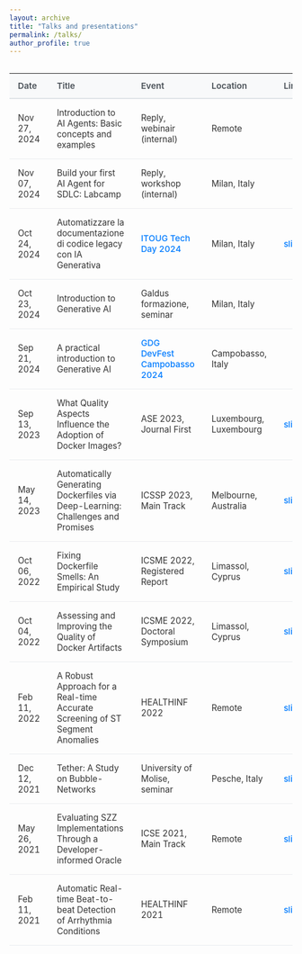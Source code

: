 ```yaml
---
layout: archive
title: "Talks and presentations"
permalink: /talks/
author_profile: true
---
```


<!-- {% if site.talkmap_link == true %}

<p style="text-decoration:underline;"><a href="/talkmap.html">See a map of all the places I've given a talk!</a></p>

{% endif %} -->

<!-- {% for post in site.talks reversed %}
  {% include archive-single-talk.html %}
{% endfor %} -->

<!-- Table styling -->
<style>
/* General styling for the page body to improve typography */
body {
  font-family: -apple-system, BlinkMacSystemFont, "Segoe UI", Roboto, Helvetica, Arial, sans-serif;
  line-height: 1.6;
  color: #333;
  padding: 2em;
}

/* Main container for the table */
table {
  width: 100%;
  border-collapse: collapse;
  margin-top: 2em;
  font-size: 0.95rem;
}

/* Table header styling */
th {
  background-color: #f8f9fa;
  border-bottom: 2px solid #dee2e6;
  padding: 12px 15px;
  text-align: left;
  font-weight: 600;
  color: #495057;
}

/* Table cell styling */
td {
  padding: 15px;
  border-bottom: 1px solid #e9ecef;
  vertical-align: middle;
}

/* Alternating row colors for readability */
tbody tr:nth-child(odd) {
  background-color: #fdfdfd;
}

/* Hover effect for rows */
tbody tr:hover {
  background-color: #f1f3f5;
}

/* Styling for links within the table */
a {
  color: #007bff;
  text-decoration: none;
  font-weight: 500;
}

a:hover {
  text-decoration: underline;
}
</style>

| Date         | Title                                                                          | Event                                                              | Location               | Links                                                                 |
|:-------------|:-------------------------------------------------------------------------------|:-------------------------------------------------------------------|:-----------------------|:----------------------------------------------------------------------|
| Nov 27, 2024 | Introduction to AI Agents: Basic concepts and examples                         | Reply, webinair (internal)                                         | Remote                 |                                                                       |
| Nov 07, 2024 | Build your first AI Agent for SDLC: Labcamp                                    | Reply, workshop (internal)                                         | Milan, Italy           |                                                                       |
| Oct 24, 2024 | Automatizzare la documentazione di codice legacy con IA Generativa               | [ITOUG Tech Day 2024](https://itoug.it/itoug-tech-day-milano-2024/)  | Milan, Italy           | [slides](/assets/pdf/itoug2024.pdf)                                    |
| Oct 23, 2024 | Introduction to Generative AI                                                  | Galdus formazione, seminar                                        | Milan, Italy           |                                                                       |
| Sep 21, 2024 | A practical introduction to Generative AI                                      | [GDG DevFest Campobasso 2024](https://devfest.gdgcampobasso.it/)     | Campobasso, Italy      |                                                                       |
| Sep 13, 2023 | What Quality Aspects Influence the Adoption of Docker Images?                  | ASE 2023, Journal First                                            | Luxembourg, Luxembourg | [slides](/files/talkASE2023dockerqualitymetrics.pdf)                   |
| May 14, 2023 | Automatically Generating Dockerfiles via Deep-Learning: Challenges and Promises | ICSSP 2023, Main Track                                             | Melbourne, Australia   | [slides](/files/talkICSSP23dockergen.pdf)                             |
| Oct 06, 2022 | Fixing Dockerfile Smells: An Empirical Study                                   | ICSME 2022, Registered Report                                      | Limassol, Cyprus       | [slides](/files/talkICSME22fixingdockerfilesmell.pdf)                 |
| Oct 04, 2022 | Assessing and Improving the Quality of Docker Artifacts                        | ICSME 2022, Doctoral Symposium                                     | Limassol, Cyprus       | [slides](/files/talkICSME22doctoralsymposium.pdf)                     |
| Feb 11, 2022 | A Robust Approach for a Real-time Accurate Screening of ST Segment Anomalies     | HEALTHINF 2022                                                     | Remote                 | [slides](/files/talkHEALTHINF2022stsloping.pdf)                       |
| Dec 12, 2021 | Tether: A Study on Bubble-Networks                                               | University of Molise, seminar                                      | Pesche, Italy          | [slides](/files/talkFrontiersTether.pdf)                              |
| May 26, 2021 | Evaluating SZZ Implementations Through a Developer-informed Oracle             | ICSE 2021, Main Track                                              | Remote                 | [slides](/files/talkICSE2021szz.pdf)                                  |
| Feb 11, 2021 | Automatic Real-time Beat-to-beat Detection of Arrhythmia Conditions              | HEALTHINF 2021                                                     | Remote                 | [slides](/files/talkHEALTHINF2021arrhythmia.pdf)                      |

